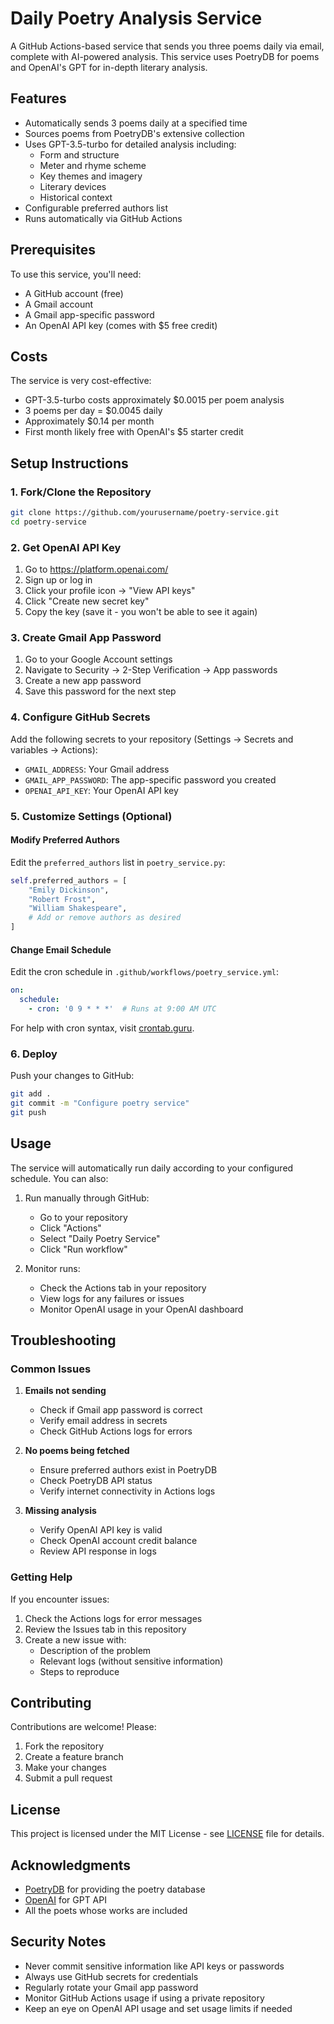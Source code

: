 # Daily Poetry Analysis Service

A GitHub Actions-based service that sends you three poems daily via email, complete with AI-powered analysis. This service uses PoetryDB for poems and OpenAI's GPT for in-depth literary analysis.

## Features

- Automatically sends 3 poems daily at a specified time
- Sources poems from PoetryDB's extensive collection
- Uses GPT-3.5-turbo for detailed analysis including:
  - Form and structure
  - Meter and rhyme scheme
  - Key themes and imagery
  - Literary devices
  - Historical context
- Configurable preferred authors list
- Runs automatically via GitHub Actions

## Prerequisites

To use this service, you'll need:
- A GitHub account (free)
- A Gmail account
- A Gmail app-specific password
- An OpenAI API key (comes with $5 free credit)

## Costs

The service is very cost-effective:
- GPT-3.5-turbo costs approximately $0.0015 per poem analysis
- 3 poems per day = $0.0045 daily
- Approximately $0.14 per month
- First month likely free with OpenAI's $5 starter credit

## Setup Instructions

### 1. Fork/Clone the Repository
```bash
git clone https://github.com/yourusername/poetry-service.git
cd poetry-service
```

### 2. Get OpenAI API Key
1. Go to https://platform.openai.com/
2. Sign up or log in
3. Click your profile icon → "View API keys"
4. Click "Create new secret key"
5. Copy the key (save it - you won't be able to see it again)

### 3. Create Gmail App Password
1. Go to your Google Account settings
2. Navigate to Security → 2-Step Verification → App passwords
3. Create a new app password
4. Save this password for the next step

### 4. Configure GitHub Secrets
Add the following secrets to your repository (Settings → Secrets and variables → Actions):

- `GMAIL_ADDRESS`: Your Gmail address
- `GMAIL_APP_PASSWORD`: The app-specific password you created
- `OPENAI_API_KEY`: Your OpenAI API key

### 5. Customize Settings (Optional)

#### Modify Preferred Authors
Edit the `preferred_authors` list in `poetry_service.py`:
```python
self.preferred_authors = [
    "Emily Dickinson",
    "Robert Frost",
    "William Shakespeare",
    # Add or remove authors as desired
]
```

#### Change Email Schedule
Edit the cron schedule in `.github/workflows/poetry_service.yml`:
```yaml
on:
  schedule:
    - cron: '0 9 * * *'  # Runs at 9:00 AM UTC
```

For help with cron syntax, visit [crontab.guru](https://crontab.guru/).

### 6. Deploy
Push your changes to GitHub:
```bash
git add .
git commit -m "Configure poetry service"
git push
```

## Usage

The service will automatically run daily according to your configured schedule. You can also:

1. Run manually through GitHub:
   - Go to your repository
   - Click "Actions"
   - Select "Daily Poetry Service"
   - Click "Run workflow"

2. Monitor runs:
   - Check the Actions tab in your repository
   - View logs for any failures or issues
   - Monitor OpenAI usage in your OpenAI dashboard

## Troubleshooting

### Common Issues

1. **Emails not sending**
   - Check if Gmail app password is correct
   - Verify email address in secrets
   - Check GitHub Actions logs for errors

2. **No poems being fetched**
   - Ensure preferred authors exist in PoetryDB
   - Check PoetryDB API status
   - Verify internet connectivity in Actions logs

3. **Missing analysis**
   - Verify OpenAI API key is valid
   - Check OpenAI account credit balance
   - Review API response in logs

### Getting Help

If you encounter issues:
1. Check the Actions logs for error messages
2. Review the Issues tab in this repository
3. Create a new issue with:
   - Description of the problem
   - Relevant logs (without sensitive information)
   - Steps to reproduce

## Contributing

Contributions are welcome! Please:
1. Fork the repository
2. Create a feature branch
3. Make your changes
4. Submit a pull request

## License

This project is licensed under the MIT License - see [LICENSE](LICENSE) file for details.

## Acknowledgments

- [PoetryDB](https://poetrydb.org/) for providing the poetry database
- [OpenAI](https://openai.com/) for GPT API
- All the poets whose works are included

## Security Notes

- Never commit sensitive information like API keys or passwords
- Always use GitHub secrets for credentials
- Regularly rotate your Gmail app password
- Monitor GitHub Actions usage if using a private repository
- Keep an eye on OpenAI API usage and set usage limits if needed
